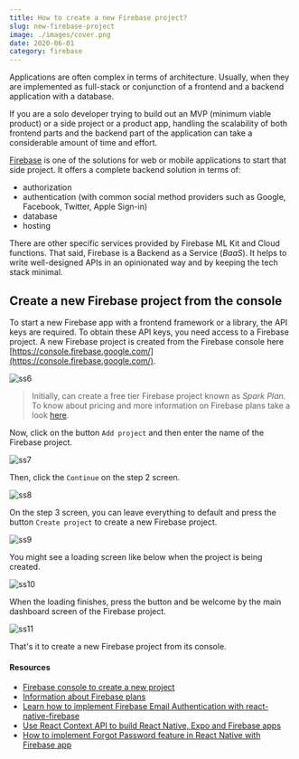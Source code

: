 ```yaml
---
title: How to create a new Firebase project?
slug: new-firebase-project
image: ./images/cover.png
date: 2020-06-01
category: firebase
---
```


Applications are often complex in terms of architecture. Usually, when they are implemented as full-stack or conjunction of a frontend and a backend application with a database.

If you are a solo developer trying to build out an MVP (minimum viable product) or a side project or a product app, handling the scalability of both frontend parts and the backend part of the application can take a considerable amount of time and effort.

[Firebase](https://firebase.google.com/) is one of the solutions for web or mobile applications to start that side project. It offers a complete backend solution in terms of:

- authorization
- authentication (with common social method providers such as Google, Facebook, Twitter, Apple Sign-in)
- database
- hosting

There are other specific services provided by Firebase ML Kit and Cloud functions. That said, Firebase is a Backend as a Service (_BaaS_). It helps to write well-designed APIs in an opinionated way and by keeping the tech stack minimal.

## Create a new Firebase project from the console

To start a new Firebase app with a frontend framework or a library, the API keys are required. To obtain these API keys, you need access to a Firebase project. A new Firebase project is created from the Firebase console here [https://console.firebase.google.com/](https://console.firebase.google.com/).

![ss6](https://i.imgur.com/qOYJj3e.png)

> Initially, can create a free tier Firebase project known as _Spark Plan_. To know about pricing and more information on Firebase plans take a look [here](https://firebase.google.com/pricing).

Now, click on the button `Add project` and then enter the name of the Firebase project.

![ss7](https://i.imgur.com/SHSHhP2.png)

Then, click the `Continue` on the step 2 screen.

![ss8](https://i.imgur.com/KEIWNAB.png)

On the step 3 screen, you can leave everything to default and press the button `Create project` to create a new Firebase project.

![ss9](https://i.imgur.com/pF6VfqB.png)

You might see a loading screen like below when the project is being created.

![ss10](https://i.imgur.com/EUTK8ZC.png)

When the loading finishes, press the button and be welcome by the main dashboard screen of the Firebase project.

![ss11](https://i.imgur.com/zRmjooJ.png)

That's it to create a new Firebase project from its console.

#### Resources

- [Firebase console to create a new project](https://console.firebase.google.com/)
- [Information about Firebase plans](https://firebase.google.com/pricing)
- [Learn how to implement Firebase Email Authentication with react-native-firebase](https://amanhimself.dev/chat-app-with-react-native-part-2-email-authentication/)
- [Use React Context API to build React Native, Expo and Firebase apps](https://amanhimself.dev/context-api-react-native-firebase/)
- [How to implement Forgot Password feature in React Native with Firebase app](https://amanhimself.dev/implement-forgot-password-firebase-react-native/)
